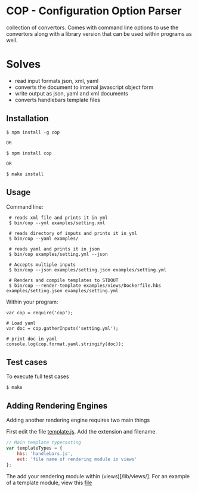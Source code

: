 # COP - Configuration Option Parser

collection of convertors.
Comes with command line options to use the convertors along with a library version that can be used within programs as well.

# Solves
  * read input formats json, xml, yaml 
  * converts the document to internal javascript object form
  * write output as json, yaml and xml documents
  * converts handlebars template files

## Installation

    $ npm install -g cop
        
    OR
    
    $ npm install cop
    
    OR 
    
    $ make install

## Usage

Command line:

     # reads xml file and prints it in yml
     $ bin/cop --yml examples/setting.xml
     
     # reads directory of inputs and prints it in yml
     $ bin/cop --yaml examples/
     
     # reads yaml and prints it in json
     $ bin/cop examples/setting.yml --json
     
     # Accepts multiple inputs
     $ bin/cop --json examples/setting.json examples/setting.yml
     
     # Renders and compile templates to STDOUT 
     $ bin/cop --render-template examples/views/Dockerfile.hbs examples/setting.json examples/setting.yml

Within your program:

    var cop = require('cop');
    
    # Load yaml
    var doc = cop.gatherInputs('setting.yml');
    
    # print doc in yaml 
    console.log(cop.format.yaml.stringify(doc));
    

## Test cases
To execute full test cases

    $ make


## Adding Rendering Engines
Adding another rendering engine requires two main things

First edit the file [template.js](/lib/template.js). Add the extension and filename.

```javascript
// Main template typecasting
var templateTypes = {
    hbs: 'handlebars.js',
    ext: 'file name of rendering module in views'
};
```

The add your rendering module within (views)[/lib/views/]. For an example of a template module, view this [file](/lib/views/handlebars.js)